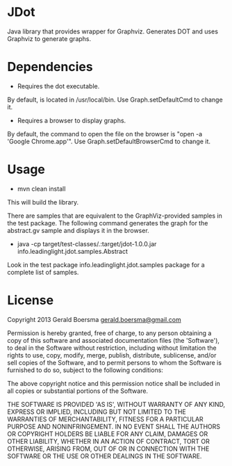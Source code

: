 JDot
====

Java library that provides wrapper for Graphviz. Generates DOT and uses Graphviz to generate graphs.

Dependencies
============

- Requires the dot executable.

By default, is located in /usr/local/bin. Use Graph.setDefaultCmd to change it.

- Requires a browser to display graphs.

By default, the command to open the file on the browser is "open -a 'Google Chrome.app'". Use Graph.setDefaultBrowserCmd to change it.

Usage
=====

- mvn clean install

This will build the library.

There are samples that are equivalent to the GraphViz-provided samples in the test package. The following command
generates the graph for the abstract.gv sample and displays it in the browser.

- java -cp target/test-classes/.:target/jdot-1.0.0.jar info.leadinglight.jdot.samples.Abstract

Look in the test package info.leadinglight.jdot.samples package for a complete list of samples.

License
=======

Copyright 2013 Gerald Boersma <gerald.boersma@gmail.com>

Permission is hereby granted, free of charge, to any person obtaining a copy of
this software and associated documentation files (the 'Software'), to deal in
the Software without restriction, including without limitation the rights to
use, copy, modify, merge, publish, distribute, sublicense, and/or sell copies of
the Software, and to permit persons to whom the Software is furnished to do so,
subject to the following conditions:

The above copyright notice and this permission notice shall be included in all
copies or substantial portions of the Software.

THE SOFTWARE IS PROVIDED 'AS IS', WITHOUT WARRANTY OF ANY KIND, EXPRESS OR
IMPLIED, INCLUDING BUT NOT LIMITED TO THE WARRANTIES OF MERCHANTABILITY, FITNESS
FOR A PARTICULAR PURPOSE AND NONINFRINGEMENT. IN NO EVENT SHALL THE AUTHORS OR
COPYRIGHT HOLDERS BE LIABLE FOR ANY CLAIM, DAMAGES OR OTHER LIABILITY, WHETHER
IN AN ACTION OF CONTRACT, TORT OR OTHERWISE, ARISING FROM, OUT OF OR IN
CONNECTION WITH THE SOFTWARE OR THE USE OR OTHER DEALINGS IN THE SOFTWARE.
 